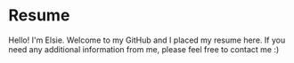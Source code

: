 # Resume

Hello! I'm Elsie.
Welcome to my GitHub and I placed my resume here.
If you need any additional information from me, please feel free to contact me :)
